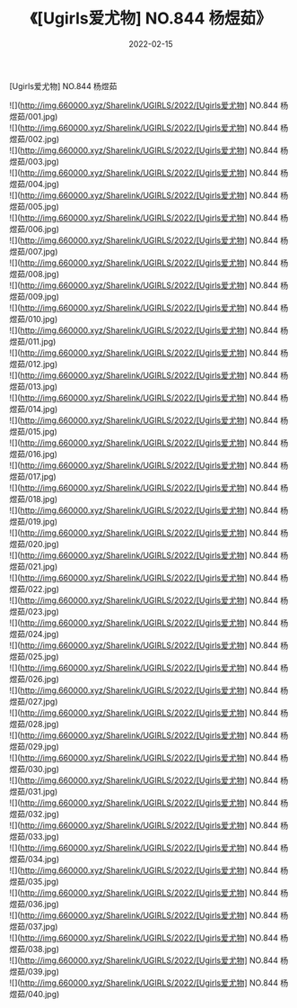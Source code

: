 ﻿---
layout: post
title:  《[Ugirls爱尤物] NO.844 杨煜茹》
date:   2022-02-15
img: http://img.660000.xyz/Sharelink/UGIRLS/2022/[Ugirls爱尤物] NO.844 杨煜茹/000.jpg
categories: [美女, 清纯, 唯美]
---

[Ugirls爱尤物] NO.844 杨煜茹

 ![](http://img.660000.xyz/Sharelink/UGIRLS/2022/[Ugirls爱尤物] NO.844 杨煜茹/001.jpg) <br>![](http://img.660000.xyz/Sharelink/UGIRLS/2022/[Ugirls爱尤物] NO.844 杨煜茹/002.jpg) <br>![](http://img.660000.xyz/Sharelink/UGIRLS/2022/[Ugirls爱尤物] NO.844 杨煜茹/003.jpg) <br>![](http://img.660000.xyz/Sharelink/UGIRLS/2022/[Ugirls爱尤物] NO.844 杨煜茹/004.jpg) <br>![](http://img.660000.xyz/Sharelink/UGIRLS/2022/[Ugirls爱尤物] NO.844 杨煜茹/005.jpg) <br>![](http://img.660000.xyz/Sharelink/UGIRLS/2022/[Ugirls爱尤物] NO.844 杨煜茹/006.jpg) <br>![](http://img.660000.xyz/Sharelink/UGIRLS/2022/[Ugirls爱尤物] NO.844 杨煜茹/007.jpg) <br>![](http://img.660000.xyz/Sharelink/UGIRLS/2022/[Ugirls爱尤物] NO.844 杨煜茹/008.jpg) <br>![](http://img.660000.xyz/Sharelink/UGIRLS/2022/[Ugirls爱尤物] NO.844 杨煜茹/009.jpg) <br>![](http://img.660000.xyz/Sharelink/UGIRLS/2022/[Ugirls爱尤物] NO.844 杨煜茹/010.jpg) <br>![](http://img.660000.xyz/Sharelink/UGIRLS/2022/[Ugirls爱尤物] NO.844 杨煜茹/011.jpg) <br>![](http://img.660000.xyz/Sharelink/UGIRLS/2022/[Ugirls爱尤物] NO.844 杨煜茹/012.jpg) <br>![](http://img.660000.xyz/Sharelink/UGIRLS/2022/[Ugirls爱尤物] NO.844 杨煜茹/013.jpg) <br>![](http://img.660000.xyz/Sharelink/UGIRLS/2022/[Ugirls爱尤物] NO.844 杨煜茹/014.jpg) <br>![](http://img.660000.xyz/Sharelink/UGIRLS/2022/[Ugirls爱尤物] NO.844 杨煜茹/015.jpg) <br>![](http://img.660000.xyz/Sharelink/UGIRLS/2022/[Ugirls爱尤物] NO.844 杨煜茹/016.jpg) <br>![](http://img.660000.xyz/Sharelink/UGIRLS/2022/[Ugirls爱尤物] NO.844 杨煜茹/017.jpg) <br>![](http://img.660000.xyz/Sharelink/UGIRLS/2022/[Ugirls爱尤物] NO.844 杨煜茹/018.jpg) <br>![](http://img.660000.xyz/Sharelink/UGIRLS/2022/[Ugirls爱尤物] NO.844 杨煜茹/019.jpg) <br>![](http://img.660000.xyz/Sharelink/UGIRLS/2022/[Ugirls爱尤物] NO.844 杨煜茹/020.jpg) <br>![](http://img.660000.xyz/Sharelink/UGIRLS/2022/[Ugirls爱尤物] NO.844 杨煜茹/021.jpg) <br>![](http://img.660000.xyz/Sharelink/UGIRLS/2022/[Ugirls爱尤物] NO.844 杨煜茹/022.jpg) <br>![](http://img.660000.xyz/Sharelink/UGIRLS/2022/[Ugirls爱尤物] NO.844 杨煜茹/023.jpg) <br>![](http://img.660000.xyz/Sharelink/UGIRLS/2022/[Ugirls爱尤物] NO.844 杨煜茹/024.jpg) <br>![](http://img.660000.xyz/Sharelink/UGIRLS/2022/[Ugirls爱尤物] NO.844 杨煜茹/025.jpg) <br>![](http://img.660000.xyz/Sharelink/UGIRLS/2022/[Ugirls爱尤物] NO.844 杨煜茹/026.jpg) <br>![](http://img.660000.xyz/Sharelink/UGIRLS/2022/[Ugirls爱尤物] NO.844 杨煜茹/027.jpg) <br>![](http://img.660000.xyz/Sharelink/UGIRLS/2022/[Ugirls爱尤物] NO.844 杨煜茹/028.jpg) <br>![](http://img.660000.xyz/Sharelink/UGIRLS/2022/[Ugirls爱尤物] NO.844 杨煜茹/029.jpg) <br>![](http://img.660000.xyz/Sharelink/UGIRLS/2022/[Ugirls爱尤物] NO.844 杨煜茹/030.jpg) <br>![](http://img.660000.xyz/Sharelink/UGIRLS/2022/[Ugirls爱尤物] NO.844 杨煜茹/031.jpg) <br>![](http://img.660000.xyz/Sharelink/UGIRLS/2022/[Ugirls爱尤物] NO.844 杨煜茹/032.jpg) <br>![](http://img.660000.xyz/Sharelink/UGIRLS/2022/[Ugirls爱尤物] NO.844 杨煜茹/033.jpg) <br>![](http://img.660000.xyz/Sharelink/UGIRLS/2022/[Ugirls爱尤物] NO.844 杨煜茹/034.jpg) <br>![](http://img.660000.xyz/Sharelink/UGIRLS/2022/[Ugirls爱尤物] NO.844 杨煜茹/035.jpg) <br>![](http://img.660000.xyz/Sharelink/UGIRLS/2022/[Ugirls爱尤物] NO.844 杨煜茹/036.jpg) <br>![](http://img.660000.xyz/Sharelink/UGIRLS/2022/[Ugirls爱尤物] NO.844 杨煜茹/037.jpg) <br>![](http://img.660000.xyz/Sharelink/UGIRLS/2022/[Ugirls爱尤物] NO.844 杨煜茹/038.jpg) <br>![](http://img.660000.xyz/Sharelink/UGIRLS/2022/[Ugirls爱尤物] NO.844 杨煜茹/039.jpg) <br>![](http://img.660000.xyz/Sharelink/UGIRLS/2022/[Ugirls爱尤物] NO.844 杨煜茹/040.jpg) <br>